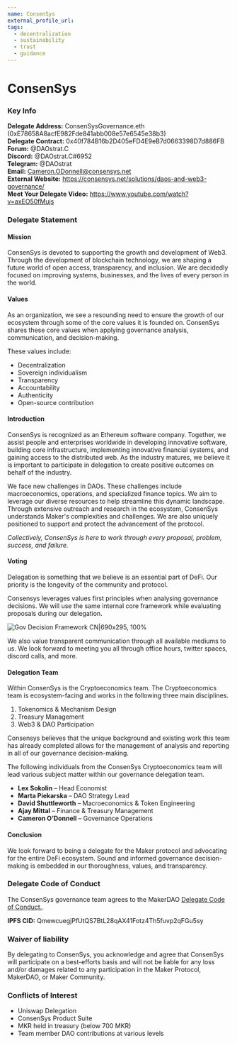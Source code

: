 ```yaml
---
name: ConsenSys
external_profile_url:
tags:
  - decentralization	
  - sustainability
  - trust
  - guidance
---
```


# ConsenSys

### Key Info

**Delegate Address:** ConsenSysGovernance.eth (0xE78658A8acfE982Fde841abb008e57e6545e38b3)  
**Delegate Contract:** 0x40f784B16b2D405eFD4E9eB7d0663398D7d886FB  
**Forum:** @DAOstrat.C  
**Discord:** @DAOstrat.C#6952  
**Telegram:** @DAOstrat  
**Email:** Cameron.ODonnell@consensys.net  
**External Website:** https://consensys.net/solutions/daos-and-web3-governance/  
**Meet Your Delegate Video:** https://www.youtube.com/watch?v=axEO50fMujs  

### Delegate Statement

#### Mission

ConsenSys is devoted to supporting the growth and development of Web3. Through the development of blockchain technology, we are shaping a future world of open access, transparency, and inclusion. We are decidedly focused on improving systems, businesses, and the lives of every person in the world.

#### Values

As an organization, we see a resounding need to ensure the growth of our ecosystem through some of the core values it is founded on. ConsenSys shares these core values when applying governance analysis, communication, and decision-making.

These values include:

* Decentralization
* Sovereign individualism
* Transparency
* Accountability
* Authenticity
* Open-source contribution

#### Introduction

ConsenSys is recognized as an Ethereum software company. Together, we assist people and enterprises worldwide in developing innovative software, building core infrastructure, implementing innovative financial systems, and gaining access to the distributed web. As the industry matures, we believe it is important to participate in delegation to create positive outcomes on behalf of the industry.

We face new challenges in DAOs. These challenges include macroeconomics, operations, and specialized finance topics. We aim to leverage our diverse resources to help streamline this dynamic landscape. Through extensive outreach and research in the ecosystem, ConsenSys understands Maker's complexities and challenges. We are also uniquely positioned to support and protect the advancement of the protocol.

*Collectively, ConsenSys is here to work through every proposal, problem, success, and failure.*

#### Voting

Delegation is something that we believe is an essential part of DeFi. Our priority is the longevity of the community and protocol.

Consensys leverages values first principles when analysing governance decisions. We will use the same internal core framework while evaluating proposals during our delegation.

![Gov Decision Framework CN|690x295, 100%](upload://lujXFvCZfjLTtllLgazcijoEY2c.jpeg)


We also value transparent communication through all available mediums to us. We look forward to meeting you all through office hours, twitter spaces, discord calls, and more.

#### Delegation Team

Within ConsenSys is the Cryptoeconomics team. The Cryptoeconomics team is ecosystem-facing and works in the following three main disciplines.

1. Tokenomics & Mechanism Design
2. Treasury Management
3. Web3 & DAO Participation

Consensys believes that the unique background and existing work this team has already completed allows for the management of analysis and reporting in all of our governance decision-making.

The following individuals from the ConsenSys Cryptoeconomics team will lead various subject matter within our governance delegation team.

* **Lex Sokolin** – Head Economist
* **Marta Piekarska** – DAO Strategy Lead
* **David Shuttleworth** – Macroeconomics & Token Engineering
* **Ajay Mittal** – Finance & Treasury Management
* **Cameron O’Donnell** – Governance Operations

#### Conclusion

We look forward to being a delegate for the Maker protocol and advocating for the entire DeFi ecosystem. Sound and informed governance decision-making is embedded in our thoroughness, values, and transparency.

### Delegate Code of Conduct

The ConsenSys governance team agrees to the MakerDAO [Delegate Code of Conduct.](https://manual.makerdao.com/delegation/for-delegates/delegates-code).

**IPFS CID:** QmewcuegjPfUtQS7BtL28qAX41Fotz4Th5fuvp2qFGu5sy

### Waiver of liability

By delegating to ConsenSys, you acknowledge and agree that ConsenSys will participate on a best-efforts basis and will not be liable for any loss and/or damages related to any participation in the Maker Protocol, MakerDAO, or Maker Community.

### Conflicts of Interest

* Uniswap Delegation
* ConsenSys Product Suite
* MKR held in treasury (below 700 MKR)
* Team member DAO contributions at various levels